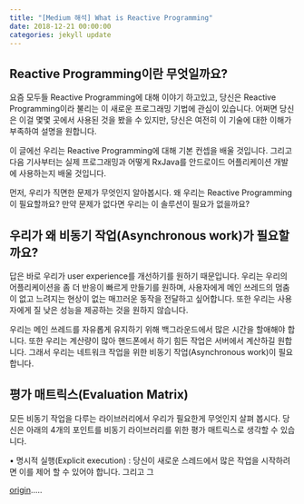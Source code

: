 ```yaml
---
title: "[Medium 해석] What is Reactive Programming"
date: 2018-12-21 00:00:00
categories: jekyll update
---
```


## Reactive Programming이란 무엇일까요?

요즘 모두들 Reactive Programming에 대해 이야기 하고있고, 당신은 Reactive Programming이라 불리는 이 새로운 프로그래밍 기법에 관심이 있습니다. 어쩌면 당신은 이걸 몇몇 곳에서 사용된 것을 봤을 수 있지만, 당신은 여전히 이 기술에 대한 이해가 부족하여 설명을 원합니다.

이 글에선 우리는 Reactive Programming에 대해 기본 컨셉을 배울 것입니다. 그리고 다음 기사부터는 실제 프로그래밍과 어떻게 RxJava를 안드로이드 어플리케이션 개발에 사용하는지 배울 것입니다.


먼저, 우리가 직면한 문제가 무엇인지 알아봅시다. 왜 우리는 Reactive Programming이 필요할까요? 만약 문제가 없다면 우리는 이 솔루션이 필요가 없을까요?

## 우리가 왜 비동기 작업(Asynchronous work)가 필요할까요?

답은 바로 우리가 user experience를 개선하기를 원하기 때문입니다. 우리는 우리의 어플리케이션을 좀 더 반응이 빠르게 만들기를 원하며, 사용자에게 메인 쓰레드의 멈춤이 없고 느려지는 현상이 없는 매끄러운 동작을 전달하고 싶어합니다. 또한 우리는 사용자에게 질 낮은 성능을 제공하는 것을 원하지 않습니다.

우리는 메인 쓰레드를 자유롭게 유지하기 위해 백그라운드에서 많은 시간을 할애해야 합니다.  또한 우리는 계산량이 많아 핸드폰에서 하기 힘든 작업은 서버에서 계산하길 원합니다. 그래서 우리는 네트워크 작업을 위한 비동기 작업(Asynchronous work)이 필요합니다.

## 평가 매트릭스(Evaluation Matrix)

모든 비동기 작업을 다루는 라이브러리에서 우리가 필요한게 무엇인지 살펴 봅시다. 당신은 아래의 4개의 포인트를 비동기 라이브러리를 위한 평가 매트릭스로 생각할 수 있습니다.

• 명시적 실행(Explicit execution) : 당신이 새로운 스레드에서 많은 작업을 시작하려면 이를 제어 할 수 있어야 합니다. 그리고 그 

[origin][origin-article].....


[origin-article]: https://medium.com/@kevalpatel2106/what-is-reactive-programming-da37c1611382
